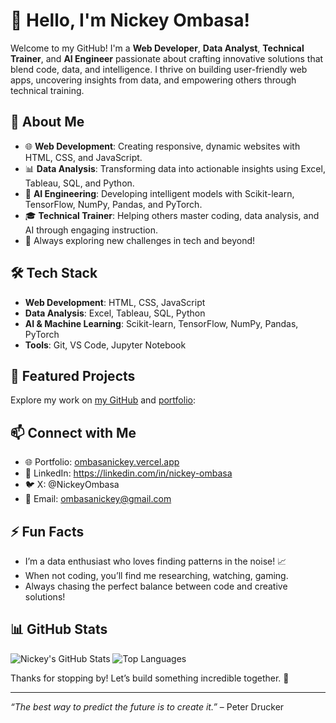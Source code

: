 # 👋 Hello, I'm Nickey Ombasa!

Welcome to my GitHub! I'm a **Web Developer**, **Data Analyst**, **Technical Trainer**, and **AI Engineer** passionate about crafting innovative solutions that blend code, data, and intelligence. I thrive on building user-friendly web apps, uncovering insights from data, and empowering others through technical training.

## 🚀 About Me
- 🌐 **Web Development**: Creating responsive, dynamic websites with HTML, CSS, and JavaScript.
- 📊 **Data Analysis**: Transforming data into actionable insights using Excel, Tableau, SQL, and Python.
- 🤖 **AI Engineering**: Developing intelligent models with Scikit-learn, TensorFlow, NumPy, Pandas, and PyTorch.
- 🎓 **Technical Trainer**: Helping others master coding, data analysis, and AI through engaging instruction.
- 📍 Always exploring new challenges in tech and beyond!

## 🛠️ Tech Stack
- **Web Development**: HTML, CSS, JavaScript
- **Data Analysis**: Excel, Tableau, SQL, Python
- **AI & Machine Learning**: Scikit-learn, TensorFlow, NumPy, Pandas, PyTorch
- **Tools**: Git, VS Code, Jupyter Notebook

## 🌟 Featured Projects
Explore my work on [my GitHub](https://github.com/NIckeyOmbasa) and [portfolio](https://ombasanickey.vercel.app):


## 📫 Connect with Me
- 🌐 Portfolio: [ombasanickey.vercel.app](https://ombasanickey.vercel.app)
- 💼 LinkedIn: https://linkedin.com/in/nickey-ombasa
- 🐦 X: @NickeyOmbasa
- 📧 Email: ombasanickey@gmail.com

## ⚡ Fun Facts
- I’m a data enthusiast who loves finding patterns in the noise! 📈
- When not coding, you’ll find me researching, watching, gaming.
- Always chasing the perfect balance between code and creative solutions!

## 📊 GitHub Stats
![Nickey's GitHub Stats](https://github-readme-stats.vercel.app/api?username=NIckeyOmbasa&show_icons=true&theme=radical)
![Top Languages](https://github-readme-stats.vercel.app/api/top-langs/?username=NIckeyOmbasa&layout=compact&theme=radical)

Thanks for stopping by! Let’s build something incredible together. 🚀

---
*“The best way to predict the future is to create it.”* – Peter Drucker
